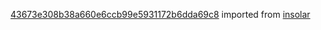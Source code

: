 [43673e308b38a660e6ccb99e5931172b6dda69c8](https://github.com/insolar/insolar/commit/43673e308b38a660e6ccb99e5931172b6dda69c8) imported from [insolar](https://github.com/insolar/insolar)
